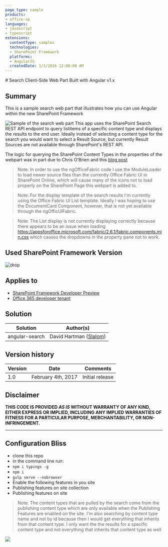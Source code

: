 ```yaml
---
page_type: sample
products:
- office-sp
languages:
- javascript
- typescript
extensions:
  contentType: samples
  technologies:
  - SharePoint Framework
  platforms:
  - AngularJS
  createdDate: 1/1/2016 12:00:00 AM
---
```

﻿# Search Client-Side Web Part Built with Angular v1.x

## Summary
This is a sample search web part that illustrates how you can use Angular within the new SharePoint Framework

![Sample of the search web part](./assets/angularSearch.png)
This app uses the SharePoint Search REST API endpoint to query listitems of a specific content type and displays the results to the end user.
Ideally instead of selecting a content type for the search you would want to select a Result Source, but currently Result Sources are not
available through SharePoint's REST API.

The logic for querying the SharePoint Content Types in the properties of the webpart was in part due to Chris O'Brien and this [blog post](http://www.sharepointnutsandbolts.com/2016/09/sharepoint-framework-spfx-web-part-properties-dynamic-dropdown.html?m=0)

> Note: In order to use the ngOfficeFabric code I use the ModuleLoader to load newer source files than the currently Office Fabric UI in SharePoint Online, which will cause many of the icons not to load properly on the SharePoint Page this webpart is added to.

> Note: For the display template of the search results I'm currently using the Office Fabric UI List template. Ideally I was hoping to use the DocumentCard Component, however, that is not yet available through the ngOfficUIFabric.

> Note: The List display is not currently displaying correctly because there appears to be an issue when loading https://appsforoffice.microsoft.com/fabric/2.6.1/fabric.components.min.css which causes the dropdowns in the property pane not to work.

## Used SharePoint Framework Version 
![drop](https://img.shields.io/badge/drop-rc0-green.svg)

## Applies to

* [SharePoint Framework Developer Preview](http://dev.office.com/sharepoint/docs/spfx/sharepoint-framework-overview)
* [Office 365 developer tenant](http://dev.office.com/sharepoint/docs/spfx/set-up-your-developer-tenant)

## Solution

Solution|Author(s)
--------|---------
angular-search|David Hartman ([Slalom](https://slalom.com))

## Version history

Version|Date|Comments
-------|----|--------
1.0|February 4th, 2017|Initial release

## Disclaimer
**THIS CODE IS PROVIDED *AS IS* WITHOUT WARRANTY OF ANY KIND, EITHER EXPRESS OR IMPLIED, INCLUDING ANY IMPLIED WARRANTIES OF FITNESS FOR A PARTICULAR PURPOSE, MERCHANTABILITY, OR NON-INFRINGEMENT.**

---

## Configuration Bliss

- clone this repo
- in the command line run:
 - `npm i typings -g`
 - `npm i`
 - `gulp serve --nobrowser`
- Enable the following features in you site
 - Publishing features on site collection
 - Publishing features on site

> Note: The content types that are pulled by the search come from the publishing content type which are only
> available when the Publishing Features are enabled on the site. I'm also searching by content type name
> and not by id because then I would get everything that inherits from that content type. I only want the
> the results for a specific content type and not everything that inherits that content type as well

<img src="https://telemetry.sharepointpnp.com/sp-dev-fx-webparts/samples/angular-search" />